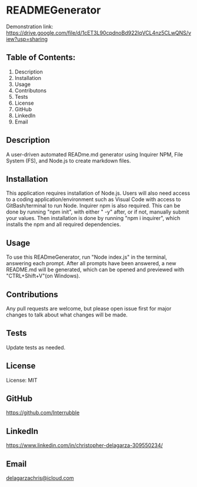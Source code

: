 # READMEGenerator

Demonstration link: https://drive.google.com/file/d/1cET3L90cpdnoBd922IqVCL4nz5CLwQNS/view?usp=sharing

## Table of Contents:

1. Description
2. Installation
3. Usage
4. Contributons
5. Tests
6. License
7. GitHub
8. LinkedIn
9. Email

## Description

A user-driven automated READme.md generator using Inquirer NPM, File System (FS), and Node.js to create markdown files.

## Installation

This application requires installation of Node.js. Users will also need access to a coding application/environment such as Visual Code with access to GitBash/terminal to run Node. Inquirer npm is also required. This can be done by running "npm init", with either " -y" after, or if not, manually submit your values. Then installation is done by running "npm i inquirer", which installs the npm and all required dependencies.

## Usage

To use this READmeGenerator, run "Node index.js" in the terminal, answering each prompt. After all prompts have been answered, a new README.md will be generated, which can be opened and previewed with "CTRL+Shift+V"(on Windows).

## Contributions

Any pull requests are welcome, but please open issue first for major changes to talk about what changes will be made.

## Tests

Update tests as needed.

## License

License: MIT

## GitHub

https://github.com/Interrubble

## LinkedIn

https://www.linkedin.com/in/christopher-delagarza-309550234/

## Email

delagarzachris@icloud.com
